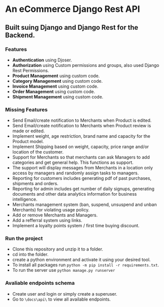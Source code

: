 # An eCommerce Django Rest API
## Built suing Django and Django Rest for the Backend.

### Features
- **Authentication** using Djoser.
- **Authorization** using Custom permissions and groups, also used Django Rest Permissions.
- **Product Management** using custom code.
- **Category Management** using custom code.
- **Invoice Management** using custom code.
- **Order Management** using custom code.
- **Shipment Management** using custom code.


### Missing Features
- Send Email/create notification to Merchants when Product is edited.
- Send Email/create notification to Merchants when Product review is made or edited.
- Implement weight, age restriction, brand name and capacity for the Product model.
- Implement Shipping based on weight, capacity, price range and/or location of the customer.
- Support for Merchants so that merchants can ask Managers to add categories and get general help. This functions as support. 
- The support will display messages from Merchants in a location only access by managers and randomly assign tasks to managers.
- Reporting for customers includes generating pdf of past purchases, shipments and orders.
- Reporting for admin includes get number of daily signups, generating documents and other data analytics information for business intelligence.
- Merchants management system (ban, suspend, unsuspend and unban Merchants) for violating usage policy.
- Add or remove Merchants and Managers.
- Add a refferral system using links.
- Implement a loyalty points system / first time buying discount.


### Run the project
- Clone this repository and unzip it to a folder.
- cd into the folder.
- create a python environment and activate it using your desired tool.
- To install all packages run `` python -m pip install -r requirements.txt ``.
- To run the server use `` python manage.py runserver ``

### Avaliable endpoints schema
- Create user and login or simply create a superuser.
- Go to `` \docs\api\ `` to view all available endpoints.